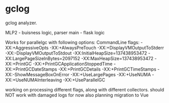 # gclog
gclog analyzer.

MLP2 - buisness logic, parser
main - flask logic

Works for parallelgc with following options:
CommandLine flags: -XX:+AggressiveOpts -XX:+AlwaysPreTouch -XX:+DisplayVMOutputToStderr -XX:-DisplayVMOutputToStdout -XX:InitialHeapSize=137438953472 -XX:LargePageSizeInBytes=2097152 -XX:MaxHeapSize=137438953472 -XX:+PrintGC -XX:+PrintGCApplicationStoppedTime -XX:+PrintGCDateStamps -XX:+PrintGCDetails -XX:+PrintGCTimeStamps -XX:-ShowMessageBoxOnError -XX:+UseLargePages -XX:+UseNUMA -XX:+UseNUMAInterleaving -XX:+UseParallelGC 

working on processing different flags, along with different collectors.
should NOT work with damaged logs for now
also planning migration to Vue
